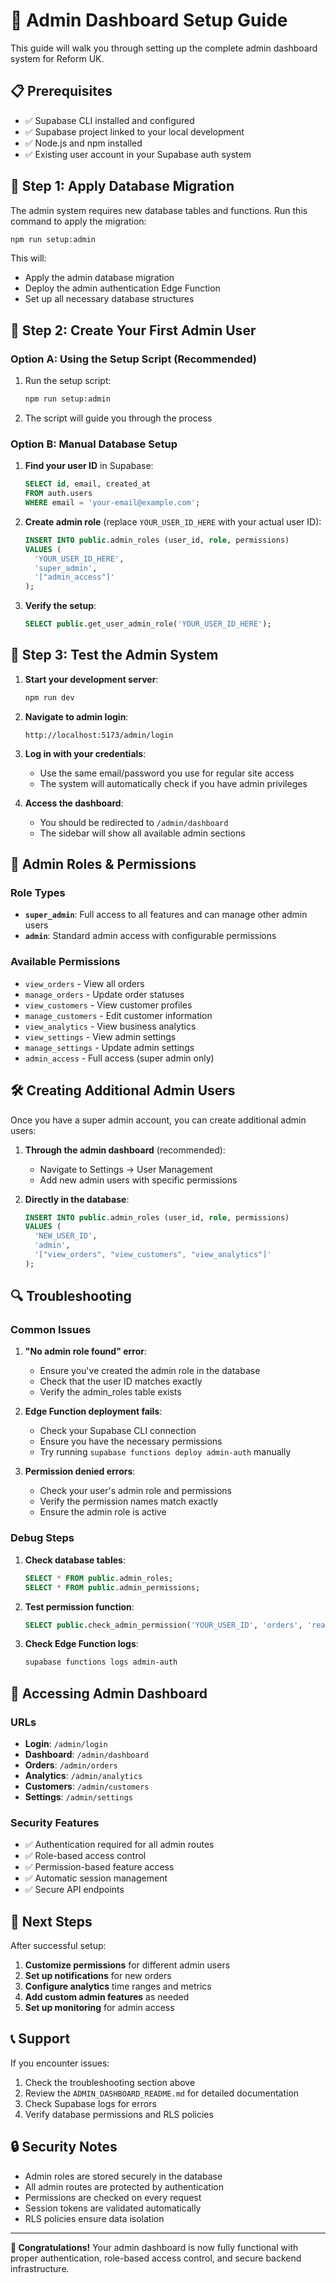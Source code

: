 # 🚀 Admin Dashboard Setup Guide

This guide will walk you through setting up the complete admin dashboard system for Reform UK.

## 📋 **Prerequisites**

- ✅ Supabase CLI installed and configured
- ✅ Supabase project linked to your local development
- ✅ Node.js and npm installed
- ✅ Existing user account in your Supabase auth system

## 🔧 **Step 1: Apply Database Migration**

The admin system requires new database tables and functions. Run this command to apply the migration:

```bash
npm run setup:admin
```

This will:
- Apply the admin database migration
- Deploy the admin authentication Edge Function
- Set up all necessary database structures

## 👤 **Step 2: Create Your First Admin User**

### **Option A: Using the Setup Script (Recommended)**

1. Run the setup script:
   ```bash
   npm run setup:admin
   ```

2. The script will guide you through the process

### **Option B: Manual Database Setup**

1. **Find your user ID** in Supabase:
   ```sql
   SELECT id, email, created_at 
   FROM auth.users 
   WHERE email = 'your-email@example.com';
   ```

2. **Create admin role** (replace `YOUR_USER_ID_HERE` with your actual user ID):
   ```sql
   INSERT INTO public.admin_roles (user_id, role, permissions) 
   VALUES (
     'YOUR_USER_ID_HERE',
     'super_admin', 
     '["admin_access"]'
   );
   ```

3. **Verify the setup**:
   ```sql
   SELECT public.get_user_admin_role('YOUR_USER_ID_HERE');
   ```

## 🎯 **Step 3: Test the Admin System**

1. **Start your development server**:
   ```bash
   npm run dev
   ```

2. **Navigate to admin login**:
   ```
   http://localhost:5173/admin/login
   ```

3. **Log in with your credentials**:
   - Use the same email/password you use for regular site access
   - The system will automatically check if you have admin privileges

4. **Access the dashboard**:
   - You should be redirected to `/admin/dashboard`
   - The sidebar will show all available admin sections

## 🔐 **Admin Roles & Permissions**

### **Role Types**
- **`super_admin`**: Full access to all features and can manage other admin users
- **`admin`**: Standard admin access with configurable permissions

### **Available Permissions**
- `view_orders` - View all orders
- `manage_orders` - Update order statuses
- `view_customers` - View customer profiles
- `manage_customers` - Edit customer information
- `view_analytics` - View business analytics
- `view_settings` - View admin settings
- `manage_settings` - Update admin settings
- `admin_access` - Full access (super admin only)

## 🛠️ **Creating Additional Admin Users**

Once you have a super admin account, you can create additional admin users:

1. **Through the admin dashboard** (recommended):
   - Navigate to Settings → User Management
   - Add new admin users with specific permissions

2. **Directly in the database**:
   ```sql
   INSERT INTO public.admin_roles (user_id, role, permissions) 
   VALUES (
     'NEW_USER_ID',
     'admin', 
     '["view_orders", "view_customers", "view_analytics"]'
   );
   ```

## 🔍 **Troubleshooting**

### **Common Issues**

1. **"No admin role found" error**:
   - Ensure you've created the admin role in the database
   - Check that the user ID matches exactly
   - Verify the admin_roles table exists

2. **Edge Function deployment fails**:
   - Check your Supabase CLI connection
   - Ensure you have the necessary permissions
   - Try running `supabase functions deploy admin-auth` manually

3. **Permission denied errors**:
   - Check your user's admin role and permissions
   - Verify the permission names match exactly
   - Ensure the admin role is active

### **Debug Steps**

1. **Check database tables**:
   ```sql
   SELECT * FROM public.admin_roles;
   SELECT * FROM public.admin_permissions;
   ```

2. **Test permission function**:
   ```sql
   SELECT public.check_admin_permission('YOUR_USER_ID', 'orders', 'read');
   ```

3. **Check Edge Function logs**:
   ```bash
   supabase functions logs admin-auth
   ```

## 📱 **Accessing Admin Dashboard**

### **URLs**
- **Login**: `/admin/login`
- **Dashboard**: `/admin/dashboard`
- **Orders**: `/admin/orders`
- **Analytics**: `/admin/analytics`
- **Customers**: `/admin/customers`
- **Settings**: `/admin/settings`

### **Security Features**
- ✅ Authentication required for all admin routes
- ✅ Role-based access control
- ✅ Permission-based feature access
- ✅ Automatic session management
- ✅ Secure API endpoints

## 🚀 **Next Steps**

After successful setup:

1. **Customize permissions** for different admin users
2. **Set up notifications** for new orders
3. **Configure analytics** time ranges and metrics
4. **Add custom admin features** as needed
5. **Set up monitoring** for admin access

## 📞 **Support**

If you encounter issues:

1. Check the troubleshooting section above
2. Review the `ADMIN_DASHBOARD_README.md` for detailed documentation
3. Check Supabase logs for errors
4. Verify database permissions and RLS policies

## 🔒 **Security Notes**

- Admin roles are stored securely in the database
- All admin routes are protected by authentication
- Permissions are checked on every request
- Session tokens are validated automatically
- RLS policies ensure data isolation

---

**🎉 Congratulations!** Your admin dashboard is now fully functional with proper authentication, role-based access control, and secure backend infrastructure.
